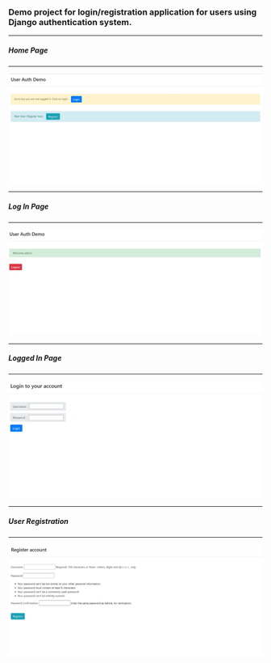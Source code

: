 ### Demo project for login/registration application for users using Django authentication system.

-----------------------------------------------------------------------------------------------------------------------------------
##### Home Page

-----------------------------------------------------------------------------------------------------------------------------------
![alt text](https://github.com/Deltapimol/login_auth/blob/master/Screenshots/Home.JPG?raw=true)

-----------------------------------------------------------------------------------------------------------------------------------
##### Log In Page

-----------------------------------------------------------------------------------------------------------------------------------
![alt text](https://github.com/Deltapimol/login_auth/blob/master/Screenshots/LoggedIn.JPG?raw=true)

----------------------------------------------------------------------------------------------------------------------------------
##### Logged In Page

-----------------------------------------------------------------------------------------------------------------------------------
![alt text](https://github.com/Deltapimol/login_auth/blob/master/Screenshots/Login.JPG?raw=true)

-----------------------------------------------------------------------------------------------------------------------------------
##### User Registration

-----------------------------------------------------------------------------------------------------------------------------------
![alt text](https://github.com/Deltapimol/login_auth/blob/master/Screenshots/UserRegistration.JPG?raw=true)
